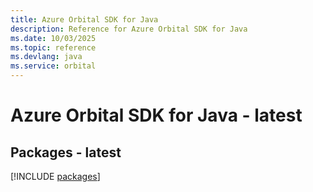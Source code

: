 ```yaml
---
title: Azure Orbital SDK for Java
description: Reference for Azure Orbital SDK for Java
ms.date: 10/03/2025
ms.topic: reference
ms.devlang: java
ms.service: orbital
---
```

# Azure Orbital SDK for Java - latest
## Packages - latest
[!INCLUDE [packages](orbital-index.md)]